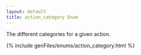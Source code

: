 ```yaml
---
layout: default
title: action_category Enum
---
```


The different categories for a given action.


{% include genFiles/enums/action_category.html %}
